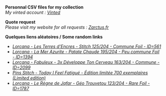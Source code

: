 **Personnal CSV files for my collection**  
*My vinted account : [Vinted](https://www.vinted.fr/member/223153477)*

**Quote request**  
*Please visit my website for all requests : [Zarctus.fr](https://www.zarctus.fr/)*


**Quelques liens aléatoires / Some random links**
- *[Lorcana - Les Terres d'Encres - Stitch 125/204 - Commune Foil - ID=561](https://www.vinted.fr/items/6373106929-lorcana-les-terres-dencres-stitch-125204-commune-foil-id561)*
- *[Lorcana - La Mer Azurite - Patate Chaude 195/204 - Peu commune Foil - ID=1394](https://www.vinted.fr/items/6374209373-lorcana-la-mer-azurite-patate-chaude-195204-peu-commune-foil-id1394)*
- *[Lorcana - Fabuleux - 3x Développe Ton Cerveau 163/204 - Commune - ID=2099](https://www.vinted.fr/items/7031211632-lorcana-fabuleux-3x-developpe-ton-cerveau-163204-commune-id2099)*
- *[Pins Stitch - Today I Feel Fatigué - Édition limitée 700 exemplaires (Limited edition)](https://www.vinted.fr/items/5055512294-pins-stitch-today-i-feel-fatigue-edition-limitee-700-exemplaires-limited-edition)*
- *[Lorcana - Le Règne de Jafar - Géo Trouvetou 123/204 - Rare Foil - ID=1787](https://www.vinted.fr/items/6549814684-lorcana-le-regne-de-jafar-geo-trouvetou-123204-rare-foil-id1787)*
